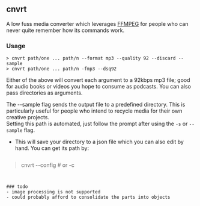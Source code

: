 cnvrt
---
  

A low fuss media converter which leverages [FFMPEG](https://ffmpeg.org/) for people who can never quite remember how its commands work.  

### Usage
```shell
> cnvrt path/one ... path/n --format mp3 --quality 92 --discard --sample
> cnvrt path/one ... path/n -fmp3 --dsq92
```
Either of the above will convert each argument to a 92kbps mp3 file; good for audio books or videos you hope to consume as podcasts. You can also pass directories as arguments.  

The --sample flag sends the output file to a predefined directory. This is particularly useful for people who intend to recycle media for their own creative projects.  
Setting this path is automated, just follow the prompt after using the `-s` or `--sample` flag.
- This will save your directory to a json file which you can also edit by hand. You can get its path by:
    ```shell
> cnvrt --config # or -c
```


### todo
- image processing is not supported
- could probably afford to consolidate the parts into objects

